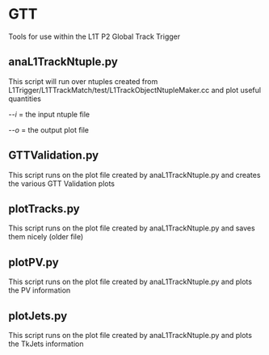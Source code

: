 # GTT
Tools for use within the L1T P2 Global Track Trigger

## anaL1TrackNtuple.py
This script will run over ntuples created from L1Trigger/L1TTrackMatch/test/L1TrackObjectNtupleMaker.cc and plot useful quantities

*--i* = the input ntuple file

*--o* = the output plot file

## GTTValidation.py
This script runs on the plot file created by anaL1TrackNtuple.py and creates the various GTT Validation plots 

## plotTracks.py
This script runs on the plot file created by anaL1TrackNtuple.py and saves them nicely (older file)

## plotPV.py
This script runs on the plot file created by anaL1TrackNtuple.py and plots the PV information

## plotJets.py
This script runs on the plot file created by anaL1TrackNtuple.py and plots the TkJets information
